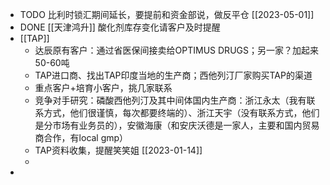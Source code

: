 - TODO 比利时锁汇期间延长，要提前和资金部说，做反平仓 [[2023-05-01]]
- DONE [[天津鸿升]] 酸化剂库存变化请客户及时提醒
- [[TAP]]
	- 达辰原有客户：通过省医保间接卖给OPTIMUS DRUGS；另一家？加起来50-60吨
	- TAP进口商、找出TAP印度当地的生产商；西他列汀厂家购买TAP的渠道
	- 重点客户+培育小客户，挑几家联系
	- 竞争对手研究：磷酸西他列汀及其中间体国内生产商：浙江永太（我有联系方式，他们很谨慎，每次都要终端的）、浙江天宇（没有联系方式，他们是分市场有业务员的），安徽海康（和安庆沃德是一家人，主要和国内贸易商合作，有local gmp）
	- TAP资料收集，提醒笑笑姐 [[2023-01-14]]
	-
-